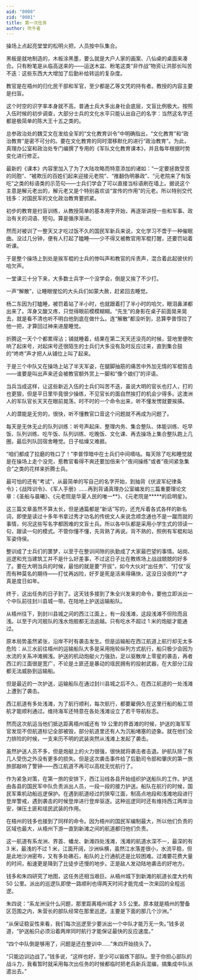 ```yaml
---
aid: "0008"
zid: "0081"
title: 第一次任务
author: 吹牛者
---
```


操场上点起亮堂堂的松明火把，人员按中队集合。

黑板是就地制造的，木板涂黑墨，要么就是大户人家的画案、八仙桌的桌面来凑合。只有粉笔是从临高送来的――运送木盆、粉笔这类“非作战”物资让洪部长叫苦不迭：这些东西大大增加了后勤补给转运的复杂度。

教官是在梧州的归化民干部和军官，至少都是乙等文凭的持有者。教授的内容主要是扫盲。

这个时空的识字率本身就不高，普通士兵大多出身社会底层，文盲比例极大。按照入伍时候的初步调查，大部分士兵的文化水平只能认出自己的名字：当然这名字还都是极简单的陈大王十五之类的。

总参政治处的魏艾文在发给全军的“文化教育训令”中明确指出，“文化教育”和“政治教育”是密不可分的。要在文化教育的同时潜移默化的进行“政治教育”。为此，真理办公室和政治处专门编撰了专用的《军队文化教育课本》，并且每年根据时势变化进行修正。

最新的《课本》内容里加入了为了大陆攻略而特意添加的诸如：“一定要拯救受苦的同胞”、“被欺压的百姓们起来迎接元老院”、“推翻伪明暴政”、“元老院来了有饭吃”之类的标语类的示范句――士兵们学会了可以直接当标语刷在墙上。据说这个主意是解元老出的，解元老又是个特别喜欢谈“宣传的作用”的元老。所以特别交代钱多：对国民军的文化政治教育要抓紧。

初步的教育是扫盲训练，从教授简单的基本用字开始，再逐渐讲授一些和军事、政治有关的词语、短句。算是循序渐进。

然而对被训了一整天又才吃过饭不久的国民军新兵来说，文化学习不啻于一种催眠曲。没过几分钟，便有人打起了瞌睡――少不得又被教官用军棍打醒，还要罚站着听课。

于是整个操场上到处是挨军棍的士兵的惨叫声和教官的斥责声，混合着此起彼伏的哈欠声。

一堂课三十分下来，大多数士兵字一个没学会，倒是又挨了不少打。

一声“解散”，让睡眼惺忪的大头兵们如蒙大赦，赶紧回去睡觉。

杨二东因为打瞌睡，被罚着站了半小时，也就跟着打了半小时的哈欠，眼泪鼻涕都出来了。浑身又酸又疼，只觉得眼前模模糊糊。“先生”的身影在桌子前面晃来晃去，就是看不清也听不明白他到底在做什么。连“解散”都没听到，总算李普惇拉了他一把，才算回过神来进屋睡觉。

折腾这一天个个都累得沾；铺就睡着，结果在第二天天还没亮的时候，营地里便吹响了起床号，对起床号还很陌生的士兵们大多没有及时反应过来，直到集合鼓的“咚咚”声才把人从铺位上叫了起来。

于是三个中队又在操场上站了半天军姿，在腿脚抽筋的痛苦中外加无情的军棍笞击――谁要是叫出声来还会被教官额外赏上一脚和“像个娘们”的评语。

当兵当成这样，让这些新近入伍的士兵们叫苦不迭，虽说大明的官长也打人，打的也更狠，但是平日里毕竟很少操练，不见官长的面自然挨打的机会少得多。这澳洲人的军队官长天天在眼前晃荡，时不时的一个命令出来，听不懂发愣就要挨揍。

人的潜能是无穷的，很快，听不懂教官口音这个问题就不再成为问题了。

每天是无休无止的队列训练：听号声起床、整理内务、集合整队、体能训练、吃早饭、队列训练、吃午饭、队列训练、吃晚饭、文化课、再去操场上集合整队跑上几圈，最后列队回宿舍睡觉。日子枯燥又难捱。

“咱们都成了拉磨的牲口了！”李普惇暗中在士兵们中间嘀咕。每天除了吃和睡觉就是在操场上走个没完，惹教官看得不爽还要加倍来个“夜间操练”或者“夜间紧急集合”之类的花样来折腾士兵。

最可怕的还有“考试”，从最简单的写自己的名字开始，到抽背《伏波军纪律条令》；《战阵训令》、《军人手册》……再到背诵真理办公室编发的三篇重要理论文章：《圣船与晨曦》、《元老院是华夏人民的唯一\*\*》、《元老院是\*\*\*\*\*的启明星》。

这三篇文章虽然不算太长，但是通篇都是“新话”写的，还充斥着各式各样的新名词，即使是读过十多年书拿过秀才功名的传统文人来说念顺念通也不是一蹴而就的事情，何况这些写名字都困难的文盲士兵。所以各中队都是采用小学生式的领读一句，跟读一句的模式。不管你懂不懂，先背熟了再说。背不熟的，照例有军棍和站军姿侍侯。

整训成了士兵们的噩梦，以至于在整训间隙的执勤成了大家最巴望的事情。站岗、巡逻和充当建筑工并不是什么好差事，不过这日子比在教练场上战战兢兢的好多了。要在大明当兵的时候，最怕的就是要“开拔”，如今大伙对“出任务”、“打仗”反而有种莫名的期待――打仗再凶险，好歹是死是活来得痛快，这没日没夜的\*\*才真是度日如年。

终于，这出任务的日子到了。这天钱多接到了朱全兴发来的命令，要他立即派出一个中队前往封川县城一带。在陆地上护送运输船队。

从梧州往下，到封川县城之间的西江江面上，有一段浅滩，这段浅滩不但险而且浅。以至于内河舰队的浅水炮舰都无法逾越。只有吃水不超过 1 米的炮艇才能通过。

原本局势虽然紧张，沿岸不时有袭击发生。但是运输船在西江航道上航行却无太多危险：从三水前往梧州的运输船队大多是采用拖轮纵列方式航行，船只极少会因为水流的关系冲滩搁浅。护送的机动炮艇火力强劲，足以驱散岸上零星的袭击，再者西江的江面很是宽广，不论是土匪还是暴动的瑶民拥有的投射武器，在大部分江段都无法威胁到运输船。

但是最近的一次护送，运输船队在通过封川县城之后不久，在西江航道的一处浅滩上遭到了袭击。

西江航道有多处浅滩，为了航行顺利，每次航行，都要雇佣久在这里行船的船工领航才能顺利通过。维持海军还特意在各处浅滩设立了若干导航标志。

然而这次航运当他们抵达距离梧州城还有 19 公里的界首滩的时候，护送的海军军官发现不但航道标记全部被毁，部分航道里还有人为沉船堵塞的迹象。就在他们全力排险的时候，一支来历不明的武装突然从浅滩上发起了袭击。

虽然护送人员不多，但是炮艇上的火力很强，很快就将袭击者击退。护航队除了有几人受伤之外没有更多的损失。但是这次袭击事件给了后勤司令部和肇庆的第一旅旅部敲响了警钟――西江航道不再可以高枕无忧航行了。

作为紧急对策，在第一旅的安排下，西江沿线各县开始组织护送船队的工作。护送由各县的国民军中队负责派出人员，一段一段的接力护送。船队在航行的时候，国民军乘机动船巡逻保护。在遇到航道经过的狭窄江面，制高点地段和浅滩地段进行登岸警戒，遇到袭击的时候登岸进行登岸驱逐。这种巡逻同时还有维持西江两岸治安，弹压土匪和瑶民武装的作用。

在梧州的钱多也接到了同样的命令。因为梧州的国民军编制最大，所以他们负责的区域也最大，从梧州下游一直到新滩之间的航道都归他们负责。

这一航道有系龙洲、界首、蟠龙、新滩四处浅滩，浅滩的航道水深不一，最深的有 3 米，最浅的不过 1 米，江面开阔，沙洲纵横，虽然江水落差很小，水流平稳，但是此地沙洲密布，又有多处礁石，船队的上行通航还是比较困难。过滩要花费大量的时间，船速更是降到了比徒步还慢的地步。正是敌人发动陆地袭击的好地方。

钱多和朱四研究了地图，这任务还相当艰巨。从梧州城下到新滩的航道长度大约有 50 公里。派出的巡逻队即使一路顺利也得两天时间才能完成一次来回的全程巡逻。

朱四说：“系龙洲没什么问题，那里距离梧州城才 3.5 公里。原本就是梧州的警备区范围之内，朱营长的部队经常在那里巡逻。主要是下面的那几个沙洲。”

“从保证稳妥性来看，我们每次巡逻至少要派出一个中队才能万无一失。”钱多说道，“护送船只必须沿着两岸同时航行才能保证最快的反应速度。”

“四个中队倒是够用了，问题是还在整训中……”朱四开始挠头了。

“只能边训边战了。”钱多说，“这样也好，至少可以锻炼下部队。至于你担心部队的战斗力，我看暂时就采用每次出任务的时候都临时把老兵新兵混编，搞集成中队派遣出去。”
